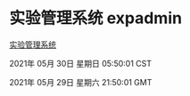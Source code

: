 # 实验管理系统 expadmin
[实验管理系统](http://59.174.26.227:56808/expadmin-782313d2-e1b1-4ea7-932e-3a55e6a1a4d0/)

2021年 05月 30日 星期日 05:50:01 CST

2021年 05月 29日 星期六 21:50:01 GMT
